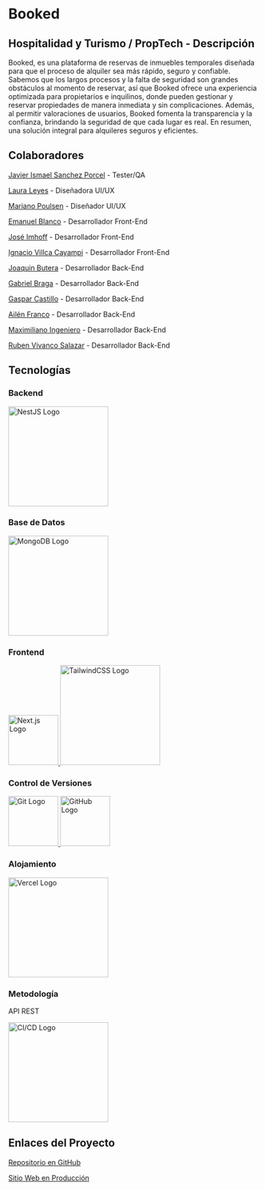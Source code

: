 # Booked

## Hospitalidad y Turismo / PropTech - Descripción

Booked, es una plataforma de reservas de inmuebles temporales diseñada para que el proceso de alquiler sea más rápido, seguro y confiable. Sabemos que los largos procesos y la falta de seguridad son grandes obstáculos al momento de reservar, así que Booked ofrece una experiencia optimizada para propietarios e inquilinos, donde pueden gestionar y reservar propiedades de manera inmediata y sin complicaciones. Además, al permitir valoraciones de usuarios, Booked fomenta la transparencia y la confianza, brindando la seguridad de que cada lugar es real. En resumen, una solución integral para alquileres seguros y eficientes.

## Colaboradores

<a href="https://www.linkedin.com/in/enlace1/" target="_blank">Javier Ismael Sanchez Porcel</a> - Tester/QA

<a href="https://www.linkedin.com/in/enlace2/" target="_blank">Laura Leyes</a> - Diseñadora UI/UX

<a href="https://www.linkedin.com/in/enlace3/" target="_blank">Mariano Poulsen</a> - Diseñador UI/UX

<a href="https://www.linkedin.com/in/blancoemanuel07/" target="_blank">Emanuel Blanco</a> - Desarrollador Front-End

<a href="https://www.linkedin.com/in/enlace3/" target="_blank">José Imhoff</a> - Desarrollador Front-End

<a href="https://www.linkedin.com/in/enlace3/" target="_blank">Ignacio Villca Cayampi</a> - Desarrollador Front-End

<a href="https://www.linkedin.com/in/joaquin-butera-b8323020a/" target="_blank">Joaquin Butera</a> - Desarrollador Back-End

<a href="https://www.linkedin.com/in/gabriel-braga-24b546232/" target="_blank">Gabriel Braga</a> - Desarrollador Back-End

<a href="https://www.linkedin.com/in/isakidev/" target="_blank">Gaspar Castillo</a> - Desarrollador Back-End

<a href="https://www.linkedin.com/in/enlace3/" target="_blank">Ailén Franco</a> - Desarrollador Back-End

<a href="https://www.linkedin.com/in/enlace3/" target="_blank">Maximiliano Ingeniero</a> - Desarrollador Back-End

<a href="https://www.linkedin.com/in/rubenvivancosalazar/" target="_blank">Ruben Vivanco Salazar</a> - Desarrollador Back-End


## Tecnologías

<h3>Backend</h3>
<a href="https://nestjs.com" target="_blank">
    <img src="https://nestjs.com/img/logo_text.svg" alt="NestJS Logo" width="200">
</a>

<h3>Base de Datos</h3>
<a href="https://www.mongodb.com" target="_blank">
    <img src="https://webassets.mongodb.com/_com_assets/cms/mongodb_logo1-76twgcu2dm.png" alt="MongoDB Logo" width="200">
</a>

<h3>Frontend</h3>
<a href="https://nextjs.org" target="_blank">
    <img src="https://uxwing.com/wp-content/themes/uxwing/download/brands-and-social-media/nextjs-icon.png" alt="Next.js Logo" width="100">
</a>
<a href="https://tailwindcss.com" target="_blank">
    <img src="https://www.cdnlogo.com/logos/t/34/tailwind-css.svg" alt="TailwindCSS Logo" width="200">
</a>

<h3>Control de Versiones</h3>
<a href="https://git-scm.com" target="_blank">
    <img src="https://git-scm.com/images/logos/downloads/Git-Icon-1788C.png" alt="Git Logo" width="100">
</a>
<a href="https://github.com" target="_blank">
    <img src="https://seeklogo.com/images/G/github-logo-5F384D0265-seeklogo.com.png" alt="GitHub Logo" width="100">
</a>

<h3>Alojamiento</h3>
<a href="https://vercel.com" target="_blank">
    <img src="https://www.cdnlogo.com/logos/v/78/vercel.svg" alt="Vercel Logo" width="200">
</a>

<h3>Metodología</h3>
<p>API REST</p>
<a href="https://www.ci-cd.com" target="_blank">
    <img src="https://zupp.io/wp-content/uploads/2024/01/CiCd.png" alt="CI/CD Logo" width="200">
</a>


## Enlaces del Proyecto

<a href="https://github.com/No-Country-simulation/s18-24-t-node-react" target="_blank">Repositorio en GitHub</a>

<a href="https://www.sitio.com" target="_blank">Sitio Web en Producción</a>


